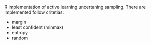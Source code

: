 R implementation of active learning uncertaning sampling.
There are implemented follow critetias:
- margin
- least confident (minmax)
- entropy
- random

